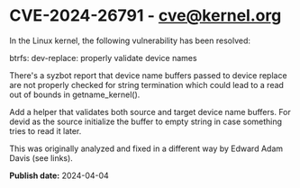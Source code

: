 # CVE-2024-26791 - cve@kernel.org

In the Linux kernel, the following vulnerability has been resolved:

btrfs: dev-replace: properly validate device names

There's a syzbot report that device name buffers passed to device
replace are not properly checked for string termination which could lead
to a read out of bounds in getname_kernel().

Add a helper that validates both source and target device name buffers.
For devid as the source initialize the buffer to empty string in case
something tries to read it later.

This was originally analyzed and fixed in a different way by Edward Adam
Davis (see links).

**Publish date:** 2024-04-04
